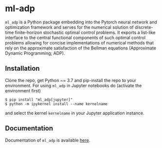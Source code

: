 # ml-adp

`ml_adp` is a Python package embedding into the Pytorch neural network and optimization framework and serves 
for the numerical solution of discrete-time finite-horizon stochastic optimal control problems.
It exports a list-like interface to the central functional components of such optimal control problems allowing for concise implementations of numerical methods that rely on the approximate satisfaction of the Bellman equations (Approximate Dynamic Programming; ADP).

## Installation

Clone the repo, get Python ~= 3.7 and pip-install the repo to your environment.
For using `ml_adp` in Jupyter notebooks do (activate the environment first)
```    
$ pip install "ml_adp[jupyter]"
$ python -m ipykernel install --name kernelname
```
and select the kernel `kernelname` in your Jupyter application instance.


## Documentation

Documentation of `ml_adp` is available [here](https://ml-adp.readthedocs.io/en/latest/).
